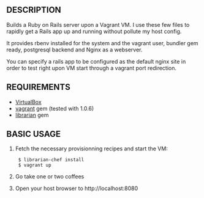 ## DESCRIPTION

Builds a Ruby on Rails server upon a Vagrant VM.
I use these few files to rapidly get a Rails app up and running without pollute
my host config.

It provides rbenv installed for the system and the vagrant user, bundler gem
ready, postgresql backend and Nginx as a webserver.

You can specify a rails app to be configured as the default nginx site in order
to test right upon VM start through a vagrant port redirection.

## REQUIREMENTS

* [VirtualBox](http://www.virtualbox.org/)
* [vagrant](http://www.vagrantup.com/) gem (tested with 1.0.6)
* [librarian](https://github.com/applicationsonline/librarian) gem

## BASIC USAGE

1. Fetch the necessary provisionning recipes and start the VM:

        $ librarian-chef install
        $ vagrant up

2. Go take one or two coffees

3. Open your host browser to http://localhost:8080


